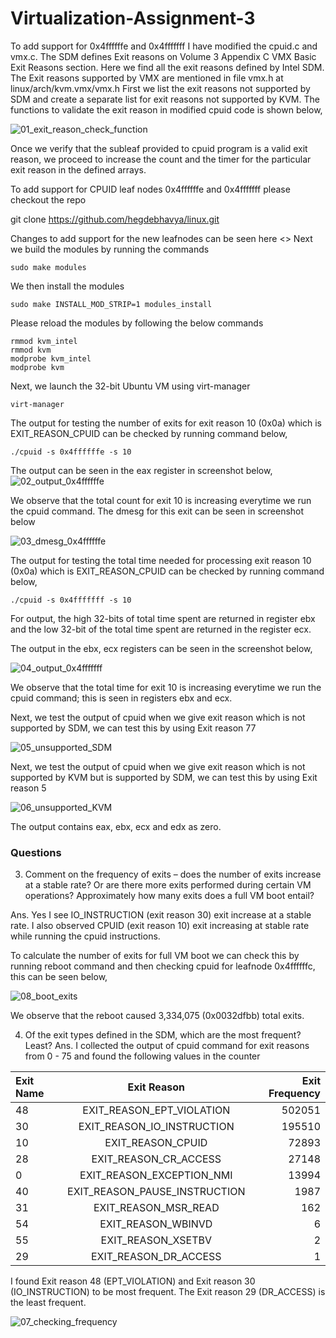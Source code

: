 # Virtualization-Assignment-3
To add support for 0x4ffffffe and 0x4fffffff I have modified the cpuid.c and vmx.c. The SDM defines Exit reasons on Volume 3 Appendix C VMX Basic Exit Reasons section. Here we find all the exit reasons defined by Intel SDM. The Exit reasons supported by VMX are mentioned in file vmx.h at linux/arch/kvm.vmx/vmx.h
First we list the exit reasons not supported by SDM and create a separate list for exit reasons not supported by KVM. The functions to validate the exit reason in modified cpuid code is shown below,

![01_exit_reason_check_function](https://user-images.githubusercontent.com/85700971/206966923-a21961a8-eeba-4fd2-81c1-bfabd5a1fca8.png)

Once we verify that the subleaf provided to cpuid program is a valid exit reason, we proceed to increase the count and the timer for the particular exit reason in the defined arrays. 

To add support for CPUID  leaf nodes  0x4ffffffe and 0x4fffffff please checkout the repo 

 git clone https://github.com/hegdebhavya/linux.git 

Changes to add support for the new leafnodes can be seen here <<commit link>>
Next we build the modules by running the commands

```
sudo make modules
```
We then install the modules

```
sudo make INSTALL_MOD_STRIP=1 modules_install

```

Please reload the modules by following the below commands

```
rmmod kvm_intel
rmmod kvm
modprobe kvm_intel
modprobe kvm

```

Next, we launch the 32-bit Ubuntu VM using virt-manager
```
virt-manager
```

The output for testing the number of exits for exit reason 10 (0x0a) which is EXIT_REASON_CPUID can be checked by running command below,
```
./cpuid -s 0x4ffffffe -s 10 
```
The output can be seen in the eax register in screenshot below,
![02_output_0x4ffffffe](https://user-images.githubusercontent.com/85700971/206967270-dabe81bd-ff89-4003-a599-8f8b8cb82236.png)

We observe that the total count for exit 10 is increasing everytime we run the cpuid command.
The dmesg for this exit can be seen in screenshot below

![03_dmesg_0x4ffffffe](https://user-images.githubusercontent.com/85700971/206967332-9da28612-0635-41f8-a7f8-606d588f8951.png)

The output for testing the total time needed for processing exit reason 10 (0x0a) which is EXIT_REASON_CPUID can be checked by running command below,

```
./cpuid -s 0x4fffffff -s 10
```

For output, the high 32-bits of total time spent are returned in register ebx and the low 32-bit of the total time spent are returned in the register ecx.

The output in the ebx, ecx registers can be seen in the screenshot below,

![04_output_0x4fffffff](https://user-images.githubusercontent.com/85700971/206967438-c4d847e4-6d18-4238-884f-7b15cca14dd6.png)

We observe that the total time for exit 10 is increasing everytime we run the cpuid command; this is seen in registers ebx and ecx.

Next, we test the output of cpuid when we give exit reason which is not supported by SDM, we can test this by using Exit reason 77

![05_unsupported_SDM](https://user-images.githubusercontent.com/85700971/206967476-632dba39-f14c-448f-bd52-9cfbde198e1c.png)

Next, we test the output of cpuid when we give exit reason which is not supported by KVM but is supported by SDM, we can test this by using Exit reason 5

![06_unsupported_KVM](https://user-images.githubusercontent.com/85700971/206967530-32960422-207d-489b-937f-7f1dfb3d2f48.png)

The output contains eax, ebx, ecx and edx as zero.

### Questions


3. Comment on the frequency of exits – does the number of exits increase at a stable rate? Or are there more exits performed during certain VM operations? Approximately how many exits does a full VM boot entail?

Ans.
Yes I see IO_INSTRUCTION (exit reason 30) exit increase at a stable rate. I also observed CPUID (exit reason 10) exit increasing at stable rate while running the cpuid instructions. 

To calculate the number of exits for full VM boot we can check this by running reboot command and then checking cpuid for leafnode 0x4ffffffc, this can be seen below,

![08_boot_exits](https://user-images.githubusercontent.com/85700971/206967645-829abae7-a4ec-4dbe-b87e-e0ead7256a8e.png)

We observe that the reboot  caused 3,334,075 (0x0032dfbb) total exits.


4. Of the exit types defined in the SDM, which are the most frequent? Least?
Ans.
I collected the output of cpuid command for exit reasons from 0 - 75 and found the following values in the counter

| Exit Name | Exit Reason | Exit Frequency |
| :---         |     :---:      |          ---: |
| 48   | EXIT_REASON_EPT_VIOLATION    | 502051    |
| 30    | EXIT_REASON_IO_INSTRUCTION      | 195510      |
| 10  | EXIT_REASON_CPUID     | 72893    |
| 28    | EXIT_REASON_CR_ACCESS       | 27148      |
| 0  | EXIT_REASON_EXCEPTION_NMI    | 13994    |
| 40    | EXIT_REASON_PAUSE_INSTRUCTION      | 1987      |
| 31   | EXIT_REASON_MSR_READ                | 162    |
|54    | EXIT_REASON_WBINVD       | 6      |
|55   |  EXIT_REASON_XSETBV     | 2    |
| 29   | EXIT_REASON_DR_ACCESS      | 1      |



I found Exit reason 48 (EPT_VIOLATION) and Exit reason 30 (IO_INSTRUCTION) to be most frequent. 
The Exit reason 29 (DR_ACCESS) is the least frequent.

![07_checking_frequency](https://user-images.githubusercontent.com/85700971/206967722-0f378bc5-039a-4a2e-ba4b-0c292c3709ee.png)







